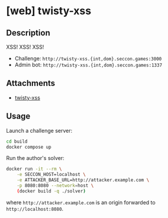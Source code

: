 # [web] twisty-xss

## Description

XSS! XSS! XSS!

- Challenge: `http://twisty-xss.{int,dom}.seccon.games:3000`
- Admin bot: `http://twisty-xss.{int,dom}.seccon.games:1337`

## Attachments

- [twisty-xss](distfiles)

## Usage

Launch a challenge server:

```sh
cd build
docker compose up
```

Run the author's solver:
```sh
docker run -it --rm \
    -e SECCON_HOST=localhost \
    -e ATTACKER_BASE_URL=http://attacker.example.com \
    -p 8080:8080 --network=host \
    (docker build -q ./solver)
```

where `http://attacker.example.com` is an origin forwarded to `http://localhost:8080`.
